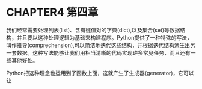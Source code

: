 # CHAPTER4 第四章

我们经常需要处理列表(list)、含有键值对的字典(dict),以及集合(set)等数据结构，并且要以这种处理逻辑为基础来构建程序。Python提供了一种特殊的写法，叫作推导(comprechension),可以简洁地迭代这些结构，并根据迭代结构派生出另一套数据。这种写法能够让我们用相当清晰的代码实现许多常见任务，而且还有一些其他好处。

Python把这种理念也运用到了函数上面，这就产生了生成器(generator)，它可以让